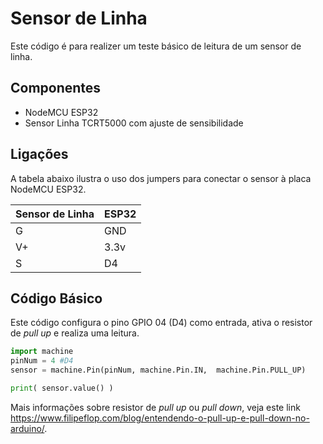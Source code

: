 # Sensor de Linha 

Este código é para realizer um teste básico de leitura de um sensor de linha. 

## Componentes 
* NodeMCU ESP32 
* Sensor Linha TCRT5000 com ajuste de sensibilidade 

## Ligações 

A tabela abaixo ilustra o uso dos jumpers para conectar o sensor à placa NodeMCU ESP32. 

| Sensor de Linha | ESP32 |
| --------------- | --------------- | 
| G  | GND  | 
| V+ | 3.3v | 
| S  | D4 | 

## Código Básico 

Este código configura o pino GPIO 04 (D4) como entrada, ativa o resistor de _pull up_ e realiza uma leitura.  

```python 
import machine
pinNum = 4 #D4 
sensor = machine.Pin(pinNum, machine.Pin.IN,  machine.Pin.PULL_UP)

print( sensor.value() )
```
Mais informações sobre resistor de _pull up_ ou _pull down_, veja este link https://www.filipeflop.com/blog/entendendo-o-pull-up-e-pull-down-no-arduino/.
